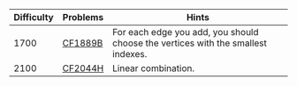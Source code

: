 | Difficulty | Problems | Hints |
| -------- | -------- | -------- |
| 1700 | [CF1889B](https://codeforces.com/problemset/problem/1889/B) | For each edge you add, you should choose the vertices with the smallest indexes. |
| 2100 | [CF2044H](https://codeforces.com/problemset/problem/2044/H) | Linear combination. |